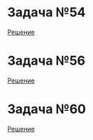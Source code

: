# Задача №54
[Решение](hw_1/Program.cs)

# Задача №56
[Решение](hw_2/Program.cs)

# Задача №60
[Решение](hw_3/Program.cs)